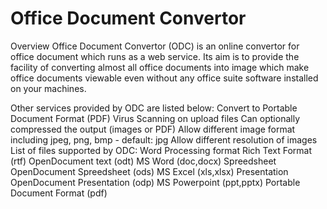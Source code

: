 Office Document Convertor
===
Overview
Office Document Convertor (ODC) is an online convertor for office document which runs as a web service. Its aim is to provide the facility of converting almost all office documents into image which make office documents viewable even without any office suite software installed on your machines.

Other services provided by ODC are listed below:
Convert to Portable Document Format (PDF)
Virus Scanning on upload files
Can optionally compressed the output (images or PDF)
Allow different image format including jpeg, png, bmp - default: jpg
Allow different resolution of images
List of files supported by ODC:
Word Processing format
Rich Text Format (rtf)
OpenDocument text (odt)
MS Word (doc,docx)
Spreedsheet
OpenDocument Spreedsheet (ods)
MS Excel (xls,xlsx)
Presentation
OpenDocument Presentation (odp)
MS Powerpoint (ppt,pptx)
Portable Document Format (pdf)
